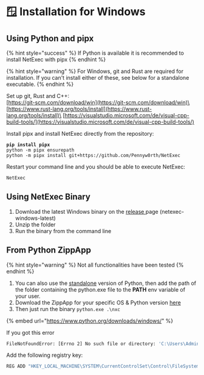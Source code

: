 # 🪟 Installation for Windows

## Using Python and pipx

{% hint style="success" %}
If Python is available it is recommended to install NetExec with pipx
{% endhint %}

{% hint style="warning" %}
For Windows, git and Rust are required for installation. If you can't install either of these, see below for a standalone executable.
{% endhint %}

Set up git, Rust and C++:\
[https://git-scm.com/download/win](https://git-scm.com/download/win)\
[https://www.rust-lang.org/tools/install](https://www.rust-lang.org/tools/install)\
[https://visualstudio.microsoft.com/de/visual-cpp-build-tools/](https://visualstudio.microsoft.com/de/visual-cpp-build-tools/)

Install pipx and install NetExec directly from the repository:

<pre><code><strong>pip install pipx
</strong>python -m pipx ensurepath
python -m pipx install git+https://github.com/Pennyw0rth/NetExec
</code></pre>

Restart your command line and you should be able to execute NetExec:

```bash
NetExec
```

## Using NetExec Binary

1. Download the latest Windows binary on the [release ](https://github.com/Pennyw0rth/NetExec/releases)page (netexec-windows-latest)
2. Unzip the folder
3. Run the binary from the command line

## From Python ZippApp

{% hint style="warning" %}
Not all functionalities have been tested
{% endhint %}

1. You can also use the [standalone](https://www.python.org/downloads/windows/) version of Python, then add the path of the folder containing the python.exe file to the **PATH** env variable of your user.
2. Download the ZippApp for your specific OS & Python version [here](https://github.com/Pennyw0rth/NetExec/actions/runs/6374124950)
3. Then just run the binary `python.exe .\nxc`

{% embed url="https://www.python.org/downloads/windows/" %}

If you got this error

```bash
FileNotFoundError: [Errno 2] No such file or directory: 'C:\Users\Admin.shiv\nxc_51b7721208fc3d0af7e301aa9a56e1da0a38e9ec5bc08bfe8cc9ba14853ac5d1.tmp\site-packages\nxc\data\powersploit\CodeExecution\Invoke-ReflectivePEInjection_Resources\DemoDLL_RemoteProcess\DemoDLL_RemoteProcess\DemoDLL_RemoteProcess.vcxproj.filters
```

Add the following registry key:

```Bash
REG ADD "HKEY_LOCAL_MACHINE\SYSTEM\CurrentControlSet\Control\FileSystem" /v LongPathsEnabled /t REG_DWORD /d 1 /f
```
